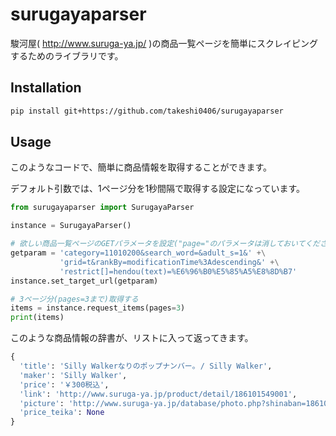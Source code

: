 # surugayaparser

駿河屋( http://www.suruga-ya.jp/ )の商品一覧ページを簡単にスクレイピングするためのライブラリです。

## Installation

```bash
pip install git+https://github.com/takeshi0406/surugayaparser
```

## Usage

このようなコードで、簡単に商品情報を取得することができます。

デフォルト引数では、1ページ分を1秒間隔で取得する設定になっています。

```python
from surugayaparser import SurugayaParser

instance = SurugayaParser()

# 欲しい商品一覧ページのGETパラメータを設定("page="のパラメータは消しておいてください)
getparam = 'category=11010200&search_word=&adult_s=1&' +\
           'grid=t&rankBy=modificationTime%3Adescending&' +\
           'restrict[]=hendou(text)=%E6%96%B0%E5%85%A5%E8%8D%B7'
instance.set_target_url(getparam)

# 3ページ分(pages=3まで)取得する
items = instance.request_items(pages=3)
print(items)
```

このような商品情報の辞書が、リストに入って返ってきます。

```python
{
  'title': 'Silly Walkerなりのポップナンバー｡ / Silly Walker',
  'maker': 'Silly Walker',
  'price': '￥300税込',
  'link': 'http://www.suruga-ya.jp/product/detail/186101549001',
  'picture': 'http://www.suruga-ya.jp/database/photo.php?shinaban=186101549001&size=l',
  'price_teika': None
}
```

